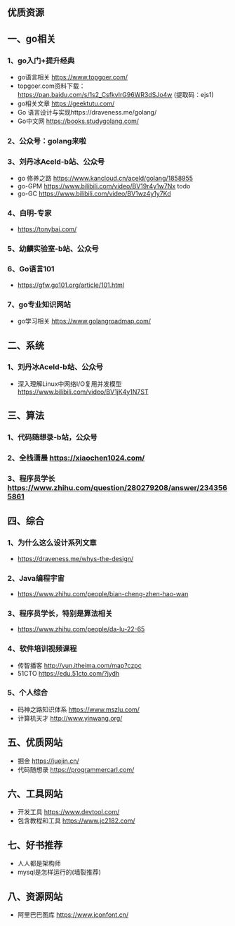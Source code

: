## 优质资源

## 一、go相关
### 1、go入门+提升经典
* go语言相关 https://www.topgoer.com/
* topgoer.com资料下载：https://pan.baidu.com/s/1s2_CsfkvIrG96WR3dSJo4w (提取码：ejs1)
* go相关文章 https://geektutu.com/
* Go 语言设计与实现https://draveness.me/golang/
* Go中文网 https://books.studygolang.com/

### 2、公众号：golang来啦

### 3、刘丹冰Aceld-b站、公众号
* go 修养之路 https://www.kancloud.cn/aceld/golang/1858955
* go-GPM https://www.bilibili.com/video/BV19r4y1w7Nx todo
* go-GC https://www.bilibili.com/video/BV1wz4y1y7Kd

### 4、白明-专家
* https://tonybai.com/

### 5、幼麟实验室-b站、公众号

### 6、Go语言101
* https://gfw.go101.org/article/101.html

### 7、go专业知识网站

- go学习相关 https://www.golangroadmap.com/

## 二、系统
### 1、刘丹冰Aceld-b站、公众号
* 深入理解Linux中网络I/O复用并发模型 https://www.bilibili.com/video/BV1jK4y1N7ST

## 三、算法
### 1、代码随想录-b站，公众号
### 2、全栈潇晨 https://xiaochen1024.com/
### 3、程序员学长 https://www.zhihu.com/question/280279208/answer/2343565861

## 四、综合
### 1、为什么这么设计系列文章 
* https://draveness.me/whys-the-design/

### 2、Java编程宇宙
* https://www.zhihu.com/people/bian-cheng-zhen-hao-wan

### 3、程序员学长，特别是算法相关
* https://www.zhihu.com/people/da-lu-22-65

### 4、软件培训视频课程

- 传智播客 http://yun.itheima.com/map?czpc
- 51CTO https://edu.51cto.com/?jydh

### 5、个人综合

- 码神之路知识体系 https://www.mszlu.com/
- 计算机天才 http://www.yinwang.org/

## 五、优质网站

* 掘金 https://juejin.cn/
* 代码随想录 https://programmercarl.com/

## 六、工具网站

- 开发工具 https://www.devtool.com/
- 包含教程和工具 https://www.jc2182.com/

## 七、好书推荐

* 人人都是架构师
* mysql是怎样运行的(墙裂推荐)

## 八、资源网站

- 阿里巴巴图库 https://www.iconfont.cn/